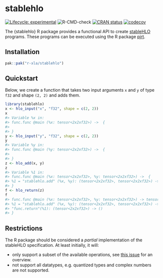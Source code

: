 
<!-- README.md is generated from README.Rmd. Please edit that file -->

# stablehlo

<!-- badges: start -->

[![Lifecycle:
experimental](https://img.shields.io/badge/lifecycle-experimental-orange.svg)](https://lifecycle.r-lib.org/articles/stages.html#experimental)
![R-CMD-check](https://github.com/r-xla/stablehlo/actions/workflows/R-CMD-check.yaml/badge.svg)
[![CRAN
status](https://www.r-pkg.org/badges/version/stablehlo)](https://CRAN.R-project.org/package=stablehlo)
[![codecov](https://codecov.io/gh/r-xla/stablehlo/branch/main/graph/badge.svg)](https://codecov.io/gh/r-xla/stablehlo)
<!-- badges: end -->

The {stablehlo} R package provides a functional API to create
[stableHLO](https://openxla.org/stablehlo) programs. These programs can
be executed using the R package [pjrt](https://github.com/r-xla/pjrt).

## Installation

``` r
pak::pak("r-xla/stablehlo")
```

## Quickstart

Below, we create a function that takes two input arguments `x` and `y`
of type `f32` and shape `(2, 2)` and adds them.

``` r
library(stablehlo)
x <- hlo_input("x", "f32", shape = c(2, 2))
x
#> Variable %x in:
#> func.func @main (%x: tensor<2x2xf32>) ->  {
#>
#> }
y <- hlo_input("y", "f32", shape = c(2, 2))
y
#> Variable %y in:
#> func.func @main (%y: tensor<2x2xf32>) ->  {
#>
#> }
z <- hlo_add(x, y)
z
#> Variable %1 in:
#> func.func @main (%x: tensor<2x2xf32>, %y: tensor<2x2xf32>) ->  {
#> %1 = "stablehlo.add" (%x, %y): (tensor<2x2xf32>, tensor<2x2xf32>) -> (tensor<2x2xf32>)
#> }
f <- hlo_return(z)
f
#> func.func @main (%x: tensor<2x2xf32>, %y: tensor<2x2xf32>) -> tensor<2x2xf32> {
#> %1 = "stablehlo.add" (%x, %y): (tensor<2x2xf32>, tensor<2x2xf32>) -> (tensor<2x2xf32>)
#> "func.return"(%1): (tensor<2x2xf32>) -> ()
#> }
```

## Restrictions

The R package should be considered a *partial* implementation of the
stableHLO specification. At least initially, it will:

- only support a subset of the available operations, see [this
  issue](https://github.com/r-xla/stablehlo/issues/6) for an overview.
- not support all datatypes, e.g. quantized types and complex numbers
  are not supported.
